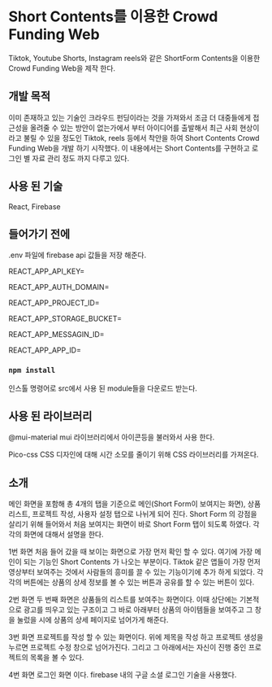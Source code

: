 # Short Contents를 이용한 Crowd Funding Web 
Tiktok, Youtube Shorts, Instagram reels와 같은 ShortForm Contents을 이용한 Crowd Funding Web을 제작 한다.

## 개발 목적
이미 존재하고 있는 기술인 크라우드 펀딩이라는 것을 가져와서 조금 더 대중들에게 접근성을 올려줄 수 있는 방안이 없는가에서 부터 아이디어를 출발해서 최근 사회 현상이라고 불릴 수 있을 정도인 Tiktok, reels 등에서 착안을 하여 Short Contents Crowd Funding Web을 개발 하기 시작했다. 이 내용에서는 Short Contents를 구현하고 로그인 별 자료 관리 정도 까지 다루고 있다.

## 사용 된 기술 
React, Firebase

## 들어가기 전에
.env 파일에 firebase api 값들을 저장 해준다.

REACT_APP_API_KEY=

REACT_APP_AUTH_DOMAIN=

REACT_APP_PROJECT_ID=

REACT_APP_STORAGE_BUCKET=

REACT_APP_MESSAGIN_ID=

REACT_APP_APP_ID=


### `npm install`
인스톨 명령어로 src에서 사용 된 module들을 다운로드 받는다.

## 사용 된 라이브러리

@mui-material
mui 라이브러리에서 아이콘등을 불러와서 사용 한다.

Pico-css
CSS 디자인에 대해 시간 소모를 줄이기 위해 CSS 라이브러리를 가져온다.

## 소개

메인 화면을 포함해 총 4개의 탭을 기준으로 메인(Short Form이 보여지는 화면), 상품 리스트, 프로젝트 작성, 사용자 설정 탭으로 나뉘게 되어 진다. Short Form 의 강점을 살리기 위해 들어와서 처음 보여지는 화면이 바로 Short Form 탭이 되도록 하였다. 각각의 화면에 대해서 설명을 한다.

1번 화면
처음 들어 갔을 때 보이는 화면으로 가장 먼저 확인 할 수 있다. 여기에 가장 메인이 되는 기능인 Short Contents 가 나오는 부분이다. Tiktok 같은 앱들이 가장 먼저 영상부터 보여주는 것에서 사람들의 흥미를 끌 수 있는 기능이기에 추가 하게 되었다.
각각의 버튼에는 상품의 상세 정보를 볼 수 있는 버튼과 공유를 할 수 있는 버튼이 있다.

2번 화면
두 번째 화면은 상품들의 리스트를 보여주는 화면이다. 이때 상단에는 기본적으로 광고를 띄우고 있는 구조이고 그 바로 아래부터 상품의 아이템들을 보여주고 그 창을 눌렀을 시에 상품의 상세 페이지로 넘어가게 해준다. 

3번 화면
프로젝트를 작성 할 수 있는 화면이다. 위에 제목을 작성 하고 프로젝트 생성을 누르면 프로젝트 수정 창으로 넘어가진다. 그리고 그 아래에서는 자신이 진행 중인 프로젝트의 목록을 볼 수 있다.

4번 화면
로그인 화면 이다. firebase 내의 구글 소셜 로그인 기술을 사용했다.
